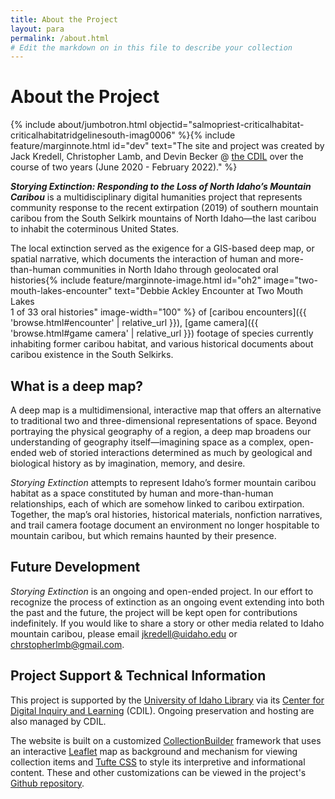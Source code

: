 ```yaml
---
title: About the Project
layout: para
permalink: /about.html
# Edit the markdown on in this file to describe your collection
---
```


# About the Project

{% include about/jumbotron.html objectid="salmopriest-criticalhabitat-criticalhabitatridgelinesouth-imag0006" %}{% include feature/marginnote.html id="dev" text="The site and project was created by Jack Kredell, Christopher Lamb, and Devin Becker @ [the CDIL](https://cdil.lib.uidaho.edu/) over the course of two years (June 2020 - February 2022)." %} 

***Storying Extinction: Responding to the Loss of North Idaho’s Mountain Caribou*** is a multidisciplinary digital humanities project that represents community response to the recent extirpation (2019) of southern mountain caribou from the South Selkirk mountains of North Idaho—the last caribou to inhabit the coterminous United States.

The local extinction served as the exigence for a GIS-based deep map, or spatial narrative, which documents the interaction of human and more-than-human communities in North Idaho through geolocated oral histories{% include feature/marginnote-image.html id="oh2" image="two-mouth-lakes-encounter" text="Debbie Ackley Encounter at Two Mouth Lakes <br> 1 of 33 oral histories" image-width="100" %} of [caribou encounters]({{ 'browse.html#encounter' | relative_url }}), [game camera]({{ 'browse.html#game camera' | relative_url }}) footage of species currently inhabiting former caribou habitat, and various historical documents about caribou existence in the South Selkirks. 

## What is a deep map?

A deep map is a multidimensional, interactive map that offers an alternative to traditional two and three-dimensional representations of space. Beyond portraying the physical geography of a region, a deep map broadens our understanding of geography itself—imagining space as a complex, open-ended web of storied interactions determined as much by geological and biological history as by imagination, memory, and desire.
 
*Storying Extinction* attempts to represent Idaho’s former mountain caribou habitat as a space constituted by human and more-than-human relationships, each of which are somehow linked to caribou extirpation. Together, the map’s oral histories, historical materials, nonfiction narratives, and trail camera footage document an environment no longer hospitable to mountain caribou, but which remains haunted by their presence.


## Future Development
 
*Storying Extinction* is an ongoing and open-ended project. In our effort to recognize the process of extinction as an ongoing event extending into both the past and the future, the project will be kept open for contributions indefinitely. If you would like to share a story or other media related to Idaho mountain caribou, please email jkredell@uidaho.edu or chrstopherlmb@gmail.com.

## Project Support & Technical Information

This project is supported by the [University of Idaho Library](https://www.lib.uidaho.edu/) via its [Center for Digital Inquiry and Learning](https://cdil.lib.uidaho.edu/) (CDIL). Ongoing preservation and hosting are also managed by CDIL. 

The website is built on a customized [CollectionBuilder](https://collectionbuilder.github.io/) framework that uses an interactive [Leaflet](https://leafletjs.com) map as background and mechanism for viewing collection items and [Tufte CSS](https://edwardtufte.github.io/tufte-css/) to style its interpretive and informational content. These and other customizations can be viewed in the project's [Github repository](https://github.com/thecdil/storying_combined).